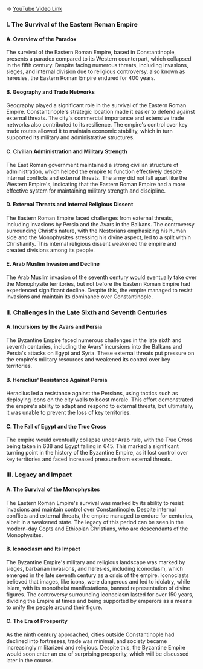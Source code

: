 -> [YouTube Video Link](https://www.youtube.com/watch?v=cfXChPJZLZE&list=PL851F45079A91C3F2&index=8&pp=iAQB)

### I. The Survival of the Eastern Roman Empire
#### A. Overview of the Paradox

The survival of the Eastern Roman Empire, based in Constantinople, presents a paradox compared to its Western counterpart, which collapsed in the fifth century. Despite facing numerous threats, including invasions, sieges, and internal division due to religious controversy, also known as heresies, the Eastern Roman Empire endured for 400 years.

#### B. Geography and Trade Networks

Geography played a significant role in the survival of the Eastern Roman Empire. Constantinople's strategic location made it easier to defend against external threats. The city's commercial importance and extensive trade networks also contributed to its resilience. The empire's control over key trade routes allowed it to maintain economic stability, which in turn supported its military and administrative structures.

#### C. Civilian Administration and Military Strength

The East Roman government maintained a strong civilian structure of administration, which helped the empire to function effectively despite internal conflicts and external threats. The army did not fall apart like the Western Empire's, indicating that the Eastern Roman Empire had a more effective system for maintaining military strength and discipline.

#### D. External Threats and Internal Religious Dissent

The Eastern Roman Empire faced challenges from external threats, including invasions by Persia and the Avars in the Balkans. The controversy surrounding Christ's nature, with the Nestorians emphasizing his human side and the Monophysites stressing his divine aspect, led to a split within Christianity. This internal religious dissent weakened the empire and created divisions among its people.

#### E. Arab Muslim Invasion and Decline

The Arab Muslim invasion of the seventh century would eventually take over the Monophysite territories, but not before the Eastern Roman Empire had experienced significant decline. Despite this, the empire managed to resist invasions and maintain its dominance over Constantinople.

### II. Challenges in the Late Sixth and Seventh Centuries
#### A. Incursions by the Avars and Persia

The Byzantine Empire faced numerous challenges in the late sixth and seventh centuries, including the Avars' incursions into the Balkans and Persia's attacks on Egypt and Syria. These external threats put pressure on the empire's military resources and weakened its control over key territories.

#### B. Heraclius' Resistance Against Persia

Heraclius led a resistance against the Persians, using tactics such as deploying icons on the city walls to boost morale. This effort demonstrated the empire's ability to adapt and respond to external threats, but ultimately, it was unable to prevent the loss of key territories.

#### C. The Fall of Egypt and the True Cross

The empire would eventually collapse under Arab rule, with the True Cross being taken in 638 and Egypt falling in 645. This marked a significant turning point in the history of the Byzantine Empire, as it lost control over key territories and faced increased pressure from external threats.

### III. Legacy and Impact
#### A. The Survival of the Monophysites

The Eastern Roman Empire's survival was marked by its ability to resist invasions and maintain control over Constantinople. Despite internal conflicts and external threats, the empire managed to endure for centuries, albeit in a weakened state. The legacy of this period can be seen in the modern-day Copts and Ethiopian Christians, who are descendants of the Monophysites.

#### B. Iconoclasm and Its Impact

The Byzantine Empire's military and religious landscape was marked by sieges, barbarian invasions, and heresies, including iconoclasm, which emerged in the late seventh century as a crisis of the empire. Iconoclasts believed that images, like icons, were dangerous and led to idolatry, while Islam, with its monotheist manifestations, banned representation of divine figures. The controversy surrounding iconoclasm lasted for over 150 years, dividing the Empire at times and being supported by emperors as a means to unify the people around their figure.

#### C. The Era of Prosperity

As the ninth century approached, cities outside Constantinople had declined into fortresses, trade was minimal, and society became increasingly militarized and religious. Despite this, the Byzantine Empire would soon enter an era of surprising prosperity, which will be discussed later in the course.